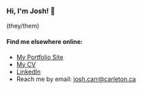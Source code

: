 ### Hi, I'm Josh! :wave:
(they/them)

#### Find me elsewhere online:
* [My Portfolio Site](https://jcarr.xyz) 
* [My CV](https://jcarr.xyz/docs/jcarr_cv.pdf)
* [LinkedIn](https://www.linkedin.com/in/jk-carr/)
* Reach me by email: josh.carr@carleton.ca

